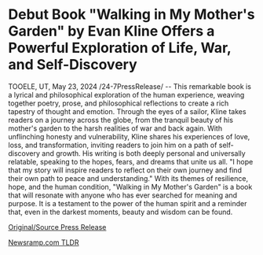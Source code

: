 # Debut Book "Walking in My Mother's Garden" by Evan Kline Offers a Powerful Exploration of Life, War, and Self-Discovery

TOOELE, UT, May 23, 2024 /24-7PressRelease/ -- This remarkable book is a lyrical and philosophical exploration of the human experience, weaving together poetry, prose, and philosophical reflections to create a rich tapestry of thought and emotion. Through the eyes of a sailor, Kline takes readers on a journey across the globe, from the tranquil beauty of his mother's garden to the harsh realities of war and back again.  With unflinching honesty and vulnerability, Kline shares his experiences of love, loss, and transformation, inviting readers to join him on a path of self-discovery and growth. His writing is both deeply personal and universally relatable, speaking to the hopes, fears, and dreams that unite us all.  "I hope that my story will inspire readers to reflect on their own journey and find their own path to peace and understanding."  With its themes of resilience, hope, and the human condition, "Walking in My Mother's Garden" is a book that will resonate with anyone who has ever searched for meaning and purpose. It is a testament to the power of the human spirit and a reminder that, even in the darkest moments, beauty and wisdom can be found. 

[Original/Source Press Release](https://www.24-7pressrelease.com/press-release/511133/debut-book-walking-in-my-mothers-garden-by-evan-kline-offers-a-powerful-exploration-of-life-war-and-self-discovery) 

[Newsramp.com TLDR](https://newsramp.com/None) 